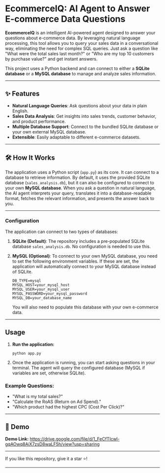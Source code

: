 # EcommerceIQ: AI Agent to Answer E-commerce Data Questions

**EcommerceIQ** is an intelligent AI-powered agent designed to answer your questions about e-commerce data. By leveraging natural language processing, this tool allows you to query your sales data in a conversational way, eliminating the need for complex SQL queries. Just ask a question like "What were the total sales last month?" or "Who are my top 10 customers by purchase value?" and get instant answers.

This project uses a Python backend and can connect to either a **SQLite database** or a **MySQL database** to manage and analyze sales information.

---

## ✨ Features

-   **Natural Language Queries**: Ask questions about your data in plain English.
-   **Sales Data Analysis**: Get insights into sales trends, customer behavior, and product performance.
-   **Multiple Database Support**: Connect to the bundled SQLite database or your own external MySQL database.
-   **Extensible**: Easily adaptable to different e-commerce datasets.

---

## 🛠️ How It Works

The application uses a Python script (`app.py`) as its core. It can connect to a database to retrieve information. By default, it uses the provided SQLite database (`sales_analysis.db`), but it can also be configured to connect to your own **MySQL database**. When you ask a question in natural language, the AI agent interprets your query, translates it into a database-readable format, fetches the relevant information, and presents the answer back to you.

---

### Configuration

The application can connect to two types of databases:

1.  **SQLite (Default)**: The repository includes a pre-populated SQLite database `sales_analysis.db`. No configuration is needed to use this.

2.  **MySQL (Optional)**: To connect to your own MySQL database, you need to set the following environment variables. If these are set, the application will automatically connect to your MySQL database instead of SQLite.

    ```
    DB_TYPE=mysql
    MYSQL_HOST=your_mysql_host
    MYSQL_USER=your_mysql_user
    MYSQL_PASSWORD=your_mysql_password
    MYSQL_DB=your_database_name
    ```
    
    You will also need to populate this database with your own e-commerce data.

---

## Usage

1.  **Run the application:**
    ```
    python app.py
    ```
2.  Once the application is running, you can start asking questions in your terminal. The agent will query the configured database (MySQL if variables are set, otherwise SQLite).

### Example Questions:
-   "What is my total sales?"
-   "Calculate the RoAS (Return on Ad Spend)."
-   "Which product had the highest CPC (Cost Per Click)?"

---

## 🧪 Demo

**Demo Link:** https://drive.google.com/file/d/1_FeCfTIcwl-gqAOwq8AiX7zsD8waLF5h/view?usp=sharing

---

If you like this repository, give it a star ⭐!

---






